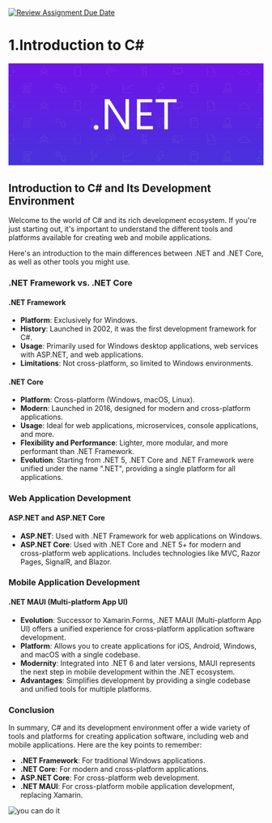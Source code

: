 [![Review Assignment Due Date](https://classroom.github.com/assets/deadline-readme-button-22041afd0340ce965d47ae6ef1cefeee28c7c493a6346c4f15d667ab976d596c.svg)](https://classroom.github.com/a/Ttm7uCpD)
# 1.Introduction to C#

![Logo](csharp_banner.png)

## Introduction to C# and Its Development Environment

Welcome to the world of C# and its rich development ecosystem. If you're just starting out, it's important to understand the different tools and platforms available for creating web and mobile applications.

Here's an introduction to the main differences between .NET and .NET Core, as well as other tools you might use.

### .NET Framework vs. .NET Core

#### .NET Framework

- **Platform**: Exclusively for Windows.
- **History**: Launched in 2002, it was the first development framework for C#.
- **Usage**: Primarily used for Windows desktop applications, web services with ASP.NET, and web applications.
- **Limitations**: Not cross-platform, so limited to Windows environments.

#### .NET Core

- **Platform**: Cross-platform (Windows, macOS, Linux).
- **Modern**: Launched in 2016, designed for modern and cross-platform applications.
- **Usage**: Ideal for web applications, microservices, console applications, and more.
- **Flexibility and Performance**: Lighter, more modular, and more performant than .NET Framework.
- **Evolution**: Starting from .NET 5, .NET Core and .NET Framework were unified under the name ".NET", providing a single platform for all applications.

### Web Application Development

#### ASP.NET and ASP.NET Core

- **ASP.NET**: Used with .NET Framework for web applications on Windows.
- **ASP.NET Core**: Used with .NET Core and .NET 5+ for modern and cross-platform web applications. Includes technologies like MVC, Razor Pages, SignalR, and Blazor.

### Mobile Application Development

#### .NET MAUI (Multi-platform App UI)

- **Evolution**: Successor to Xamarin.Forms, .NET MAUI (Multi-platform App UI) offers a unified experience for cross-platform application software development.
- **Platform**: Allows you to create applications for iOS, Android, Windows, and macOS with a single codebase.
- **Modernity**: Integrated into .NET 6 and later versions, MAUI represents the next step in mobile development within the .NET ecosystem.
- **Advantages**: Simplifies development by providing a single codebase and unified tools for multiple platforms.

### Conclusion

In summary, C# and its development environment offer a wide variety of tools and platforms for creating application software, including web and mobile applications. Here are the key points to remember:

- **.NET Framework**: For traditional Windows applications.
- **.NET Core**: For modern and cross-platform applications.
- **ASP.NET Core**: For cross-platform web development.
- **.NET MAUI**: For cross-platform mobile application development, replacing Xamarin.

![you can do it](https://media3.giphy.com/media/v1.Y2lkPTc5MGI3NjExOWxnNXcxdWRlcWlzbDd5NXBoM3g3NnQycWJpMXB6OW40eHkzNHBxNSZlcD12MV9pbnRlcm5hbF9naWZfYnlfaWQmY3Q9Zw/jB57cmKYDKuNw68W1G/giphy.gif)
